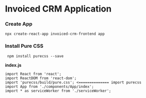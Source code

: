 # Invoiced CRM Application

### Create App
```
npx create-react-app invoiced-crm-frontend app
```

### Install Pure CSS
```
 npm install purecss --save   

```
__index.js__
```
import React from 'react';
import ReactDOM from 'react-dom';
import 'purecss/build/pure.css'; <============== import purecss
import App from './components/App/index';
import * as serviceWorker from './serviceWorker';
```
